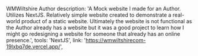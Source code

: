 WMWiltshire Author
description:
'A Mock website I made for an Author. Utilizes NextJS. Relatively simple website created to demonstrate a real-world product of a static website. Ultimately the website is not functional as the Author already has a website but it was a good project to learn how I might go redesigning a website for someone that already has an online presence.',
tools: 'NextJS',
link: 'https://wmwiltshirecom-19lxbq7de.vercel.app/',
